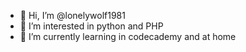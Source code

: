 - 👋 Hi, I’m @lonelywolf1981
- 👀 I’m interested in python and PHP
- 🌱 I’m currently learning in codecademy and at home


<!---
lonelywolf1981/lonelywolf1981 is a ✨ special ✨ repository because its `README.md` (this file) appears on your GitHub profile.
You can click the Preview link to take a look at your changes.
--->
